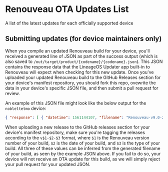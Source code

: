 # Renouveau OTA Updates List

A list of the latest updates for each officially supported device

## Submitting updates (for device maintainers only)

When you compile an updated Renouveau build for your device, you'll received a generated line of JSON as part of the success output (which is also saved to `/out/target/product/{codename}/{codename}.json`). This JSON contains the response data that the LineageOS Updater app built-in to Renouveau will expect when checking for this new update. Once you've uploaded your updated Renouveau build to the GitHub Releases section for your device's manifest repository, you should fork this repo, ovewrite the data in your device's specific JSON file, and then submit a pull request for review.

An example of this JSON file might look like the below output for the `nobleltetmo` device:
```JSON
{ "response": [ { "datetime": 1561144107, "filename": "Renouveau-v9.0-20190621-nobleltetmo-Release.zip", "id": "9c4d083fd9221e9fd79841916bc93c8c8428ae0be4efda19bbd92d5f57dfb41d", "romtype": "Release", "size": 669041481, "url": "https://github.com/RenouveauOS/android_device_samsung_nobleltetmo/releases/download/v9.0-20190621-Release/Renouveau-v9.0-20190621-nobleltetmo-Release.zip", "version": "9.0"  }]}
```

When uploading a new release to the GitHub releases section for your device's manifest repository, make sure you're tagging the releases according to the `v$1-$2-$3` format, where `$1` is the Renouveau version number of your build, `$2` is the date of your build, and `$3` is the type of your build. All three of these values can be inferred from the generated filename of your build, as seen by the example JSON above. If you fail to do so, your device will not receive an OTA update for this build, as we will simply reject your pull request for your updated JSON.

